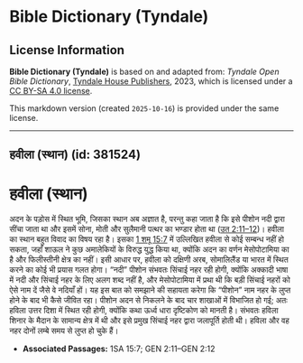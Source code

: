 # Bible Dictionary (Tyndale)

## License Information

**Bible Dictionary (Tyndale)** is based on and adapted from: _Tyndale Open Bible Dictionary_, [Tyndale House Publishers](https://tyndaleopenresources.com/), 2023, which is licensed under a [CC BY-SA 4.0 license](https://creativecommons.org/licenses/by-sa/4.0/legalcode.en).

This markdown version (created `2025-10-16`) is provided under the same license.



--------------------------------

## हवीला (स्थान) (id: 381524)

हवीला (स्थान)
=============

अदन के पड़ोस में स्थित भूमि, जिसका स्थान अब अज्ञात है, परन्तु कहा जाता है कि इसे पीशोन नदी द्वारा सींचा जाता था और इसमें सोना, मोती और सुलैमानी पत्थर का भण्डार होता था ([उत 2:11–12](https://ref.ly/Gen2:11-Gen2:12))। हवीला का स्थान बहुत विवाद का विषय रहा है। इसका [1 शमू 15:7](https://ref.ly/1Sam15:7) में उल्लिखित हवीला से कोई सम्बन्ध नहीं हो सकता, जहाँ शाऊल ने कुछ अमालेकियों के विरुद्ध युद्ध किया था, क्योंकि अदन का वर्णन मेसोपोटामिया का है और फिलीस्तीनी क्षेत्र का नहीं। इसी आधार पर, हवीला को दक्षिणी अरब, सोमालिलैंड या भारत में स्थित करने का कोई भी प्रयास गलत होगा। “नदी” पीशोन संभवतः सिंचाई नहर रही होगी, क्योंकि अक्कादी भाषा में नदी और सिंचाई नहर के लिए अलग शब्द नहीं है, और मेसोपोटामिया में प्रथा थी कि बड़ी सिंचाई नहरों को ऐसे नाम दें जैसे वे नदियाँ हों। यह इस बात को समझाने की सहायता करेगा कि “पीशोन” नाम नहर के लुप्त होने के बाद भी कैसे जीवित रहा। पीशोन अदन से निकलने के बाद चार शाखाओं में विभाजित हो गई; अतः हविला उत्तर दिशा में स्थित रही होगी, क्योंकि कथा ऊर्ध्व धारा दृष्टिकोण को मानती है। संभवतः हविला शिनार के मैदान के सामान्य क्षेत्र में थी और इसे प्रमुख सिंचाई नहर द्वारा जलापूर्ति होती थी। हविला और वह नहर दोनों लम्बे समय से लुप्त हो चुके हैं।

* **Associated Passages:** 1SA 15:7; GEN 2:11–GEN 2:12

